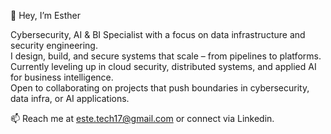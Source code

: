  👋 Hey, I’m Esther  

Cybersecurity, AI & BI Specialist with a focus on data infrastructure and security engineering.  
I design, build, and secure systems that scale – from pipelines to platforms. 
Currently leveling up in cloud security, distributed systems, and applied AI for business intelligence.  
Open to collaborating on projects that push boundaries in cybersecurity, data infra, or AI applications.  

📫 Reach me at este.tech17@gmail.com or connect via Linkedin.  
